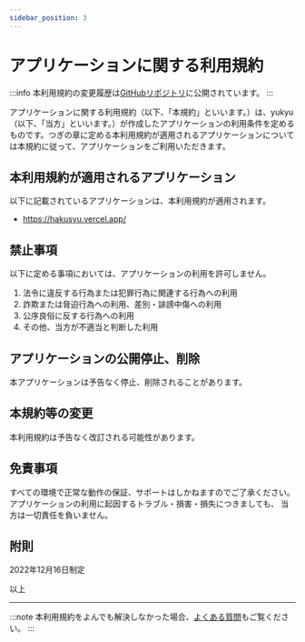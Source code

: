 ```yaml
---
sidebar_position: 3
---
```


# アプリケーションに関する利用規約
:::info
本利用規約の変更履歴は[GitHubリポジトリ](https://github.com/yukyu30/yukyu_document/commits/master/docs/term-of-use/application.md)に公開されています。
:::


アプリケーションに関する利用規約（以下、「本規約」といいます。）は、yukyu（以下、「当方」といいます。）が作成したアプリケーションの利用条件を定めるものです。つぎの章に定める本利用規約が適用されるアプリケーションについては本規約に従って、アプリケーションをご利用いただきます。

## 本利用規約が適用されるアプリケーション
以下に記載されているアプリケーションは、本利用規約が適用されます。

- https://hakusyu.vercel.app/

## 禁止事項
以下に定める事項においては、アプリケーションの利用を許可しません。
1. 法令に違反する行為または犯罪行為に関連する行為への利用
2. 詐欺または脅迫行為への利用、差別・誹謗中傷への利用
3. 公序良俗に反する行為への利用
5. その他、当方が不適当と判断した利用

## アプリケーションの公開停止、削除
本アプリケーションは予告なく停止、削除されることがあります。

## 本規約等の変更
本利用規約は予告なく改訂される可能性があります。

## 免責事項
すべての環境で正常な動作の保証、サポートはしかねますのでご了承ください。
アプリケーションの利用に起因するトラブル・損害・損失につきましても、
当方は一切責任を負いません。

## 附則
2022年12月16日制定  

以上  
<hr/>

:::note
本利用規約をよんでも解決しなかった場合、[よくある質問](https://yukyu30.github.io/yukyu-document/docs/faq/)もご覧ください。
:::

